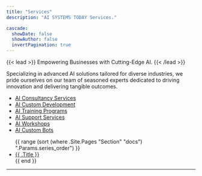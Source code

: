 ```yaml
---
title: "Services"
description: "AI SYSTEMS TODAY Services."

cascade:
  showDate: false
  showAuthor: false
  invertPagination: true
---
```


{{< lead >}}
Empowering Businesses with Cutting-Edge AI.
{{< /lead >}}

Specializing in advanced AI solutions tailored for diverse industries, we pride ourselves on our team of seasoned experts dedicated to driving innovation and delivering tangible outcomes. <br>
- [AI Consultancy Services](consulting/)
- [AI Custom Development](development)
- [AI Training Programs](training)
- [AI Support Services](support)
- [AI Workshops](workshops)
- [AI Custom Bots](bots)

<!-- 
## AI Consulting

Our personalized AI consulting services aim to assist businesses in effectively integrating AI solutions into their operations. We work closely with clients to understand their specific needs and objectives, offering strategic guidance and actionable insights to maximize the value of AI technology.

## AI Development

Through customized AI software development, we deliver tailored solutions that address the unique requirements of each client. Our team of experienced developers leverages cutting-edge technologies and best practices to create scalable, efficient, and innovative AI applications that drive business growth and success.

## AI Training

We offer comprehensive training programs and workshops designed to empower teams with the knowledge and skills needed to leverage AI effectively. From fundamental concepts to advanced techniques, our training sessions cover a wide range of topics to ensure that organizations are equipped to harness the full potential of AI technology.

## AI Support

Our commitment to client success extends beyond implementation, with ongoing support and maintenance services to ensure the optimal performance and reliability of AI systems. Whether it's troubleshooting issues, optimizing performance, or adapting to changing business needs, our support team is here to provide expert assistance every step of the way. -->

<ul>
{{ range (sort (where .Site.Pages "Section" "docs") ".Params.series_order") }}
  <li><a href="{{ .Permalink }}">{{ .Title }}</a></li>
{{ end }}
</ul>

---
